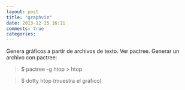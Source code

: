 ```yaml
---
layout: post
title: "graphviz"
date: 2013-12-15 16:11
comments: true
categories: 
---
```

Genera gráficos a partir de archivos de texto. Ver pactree. Generar un archivo con pactree:

>$ pactree -g htop > htop

>$ dotty htop (muestra el gráfico)

